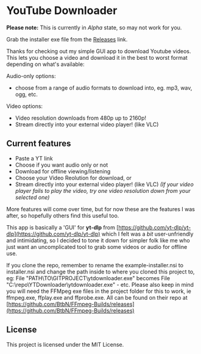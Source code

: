 # YouTube Downloader

**Please note:** This is currently in *Alpha* state, so may not work for you.

Grab the installer exe file from the [Releases](https://github.com/jvdw008/ytdownloader/releases/) link.

Thanks for checking out my simple GUI app to download Youtube videos. This lets you choose a video and download it in the best to worst format depending on what's available: 

Audio-only options:
- choose from a range of audio formats to download into, eg. mp3, wav, ogg, etc.

Video options:
- Video resolution downloads from 480p up to 2160p!
- Stream directly into your external video player! (like VLC)

## Current features
- Paste a YT link
- Choose if you want audio only or not
- Download for offline viewing/listening
- Choose your Video Reolution for download, or
- Stream directly into your external video player! (like VLC) 
  *(If your video player fails to play the video, try one video resolution down from your selected one)*

More features will come over time, but for now these are the features I was after, so hopefully others find this useful too.

This app is basically a 'GUI' for **yt-dlp** from [https://github.com/yt-dlp/yt-dlp](https://github.com/yt-dlp/yt-dlp) which I felt was a *bit* user-unfriendly and intimidating, so I decided to tone it down for simpler folk like me who just want an uncomplicated tool to grab some videos or audio for offline use.

If you clone the repo, remember to rename the example-installer.nsi to installer.nsi and change the path inside to where you cloned this project to, eg:
File "PATH\TO\GITPROJECT\ytdownloader.exe" becomes File "C:\repo\YTDownloader\ytdownloader.exe" - etc.
Please also keep in mind you will need the FFMpeg exe files in the project folder for this to work, ie ffmpeg.exe, ffplay.exe and ffprobe.exe. All can be found on their repo at [https://github.com/BtbN/FFmpeg-Builds/releases](https://github.com/BtbN/FFmpeg-Builds/releases)

## License
This project is licensed under the MIT License.
